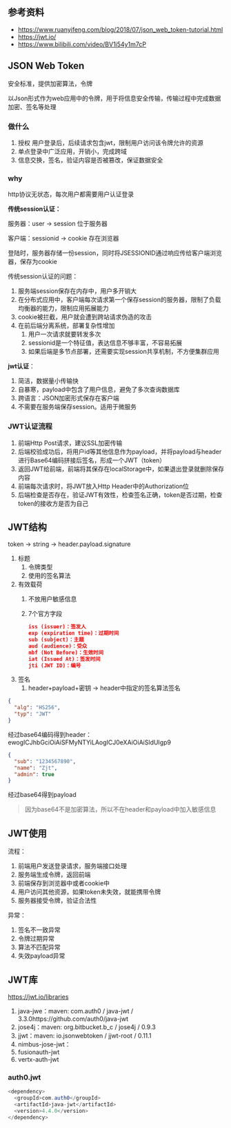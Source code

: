 ## 参考资料

- https://www.ruanyifeng.com/blog/2018/07/json_web_token-tutorial.html
- https://jwt.io/
- https://www.bilibili.com/video/BV1i54y1m7cP

## JSON Web Token

安全标准，提供加密算法，令牌 

以Json形式作为web应用中的令牌，用于将信息安全传输，传输过程中完成数据加密、签名等处理

### 做什么

1. 授权 用户登录后，后续请求包含jwt，限制用户访问该令牌允许的资源
2. 单点登录中广泛应用，开销小，完成跨域
3. 信息交换，签名，验证内容是否被篡改，保证数据安全

### why

http协议无状态，每次用户都需要用户认证登录

**传统session认证：**

服务器：user → session 位于服务器

客户端：sessionid → cookie 存在浏览器

登陆时，服务器存储一份session，同时将JSESSIONID通过响应传给客户端浏览器，保存为cookie

传统session认证的问题：

1. 服务端session保存在内存中，用户多开销大
2. 在分布式应用中，客户端每次请求第一个保存session的服务器，限制了负载均衡器的能力，限制应用拓展能力
3. cookie被拦截，用户就会遭到跨站请求伪造的攻击
4. 在前后端分离系统，部署复杂性增加
    1. 用户一次请求就要转发多次
    2. sessionid是一个特征值，表达信息不够丰富，不容易拓展
    3. 如果后端是多节点部署，还需要实现session共享机制，不方便集群应用 

**jwt认证**：

1. 简洁，数据量小传输快
2. 自暴寒，payload中包含了用户信息，避免了多次查询数据库
3. 跨语言：JSON加密形式保存在客户端
4. 不需要在服务端保存session。适用于微服务

### JWT认证流程

1. 前端Http Post请求，建议SSL加密传输
2. 后端校验成功后，将用户id等其他信息作为payload，并将payload与header进行Base64编码拼接后签名，形成一个JWT（token）
3. 返回JWT给前端，前端将其保存在localStorage中，如果退出登录就删除保存内容
4. 前端每次请求时，将JWT放入Http Header中的Authorization位
5. 后端检查是否存在，验证JWT有效性，检查签名正确，token是否过期，检查token的接收方是否为自己

## JWT结构

token → string → header.payload.signature

1. 标题
    1. 令牌类型
    2. 使用的签名算法
2. 有效载荷
    1. 不放用户敏感信息
    
    2. 7个官方字段
    
        ```json
        iss (issuer)：签发人
        exp (expiration time)：过期时间
        sub (subject)：主题
        aud (audience)：受众
        nbf (Not Before)：生效时间
        iat (Issued At)：签发时间
        jti (JWT ID)：编号
        ```
3. 签名
    1. header+payload+密钥 → header中指定的签名算法签名

```json
{
  "alg": "HS256",
  "typ": "JWT"
}
```

经过base64编码得到header：ewogICJhbGciOiAiSFMyNTYiLAogICJ0eXAiOiAiSldUIgp9

```json
{
  "sub": "1234567890",
  "name": "Zjt",
  "admin": true
}
```

经过base64得到payload

> 因为base64不是加密算法，所以不在header和payload中加入敏感信息





## JWT使用

 流程：

1. 前端用户发送登录请求，服务端接口处理
2. 服务端生成令牌，返回前端
3. 前端保存到浏览器中或者cookie中
4. 用户访问其他资源，如果token未失效，就能携带令牌
5. 服务器接受令牌，验证合法性

异常：

1. 签名不一致异常
2. 令牌过期异常
3. 算法不匹配异常
4. 失效payload异常



## JWT库

https://jwt.io/libraries

1. java-jwe：maven: com.auth0 / java-jwt / 3.3.0https://github.com/auth0/java-jwt
2. jose4j：maven: org.bitbucket.b_c / jose4j / 0.9.3
3. jjwt：maven: io.jsonwebtoken / jjwt-root / 0.11.1
4. nimbus-jose-jwt：
5. fusionauth-jwt
6. vertx-auth-jwt

### auth0.jwt

```java
<dependency>
  <groupId>com.auth0</groupId>
  <artifactId>java-jwt</artifactId>
  <version>4.4.0</version>
</dependency>
```



